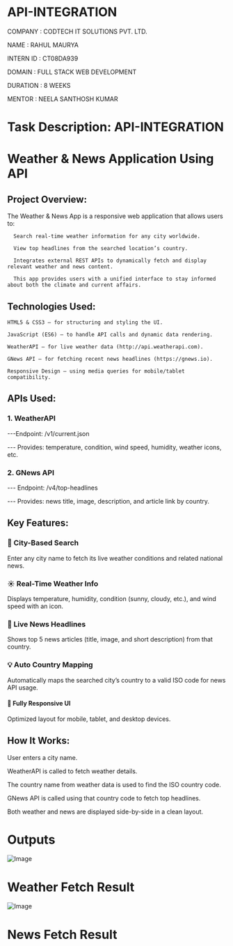 # API-INTEGRATION

 
COMPANY : CODTECH IT SOLUTIONS PVT. LTD.

NAME : RAHUL MAURYA

INTERN ID : CT08DA939

DOMAIN :  FULL STACK WEB DEVELOPMENT

DURATION : 8 WEEKS

MENTOR : NEELA SANTHOSH KUMAR

# Task Description:  API-INTEGRATION

# Weather & News Application  Using API

## Project Overview:

  The Weather & News App is a responsive web application that allows users to:

      Search real-time weather information for any city worldwide.

      View top headlines from the searched location’s country.

      Integrates external REST APIs to dynamically fetch and display relevant weather and news content.

      This app provides users with a unified interface to stay informed about both the climate and current affairs.

## Technologies Used:

    HTML5 & CSS3 – for structuring and styling the UI.

    JavaScript (ES6) – to handle API calls and dynamic data rendering.

    WeatherAPI – for live weather data (http://api.weatherapi.com).

    GNews API – for fetching recent news headlines (https://gnews.io).

    Responsive Design – using media queries for mobile/tablet compatibility.

## APIs Used:
### 1. WeatherAPI

---Endpoint: /v1/current.json

--- Provides: temperature, condition, wind speed, humidity, weather icons, etc.

### 2. GNews API

--- Endpoint: /v4/top-headlines

--- Provides: news title, image, description, and article link by country.

## Key Features:
### 🔎 City-Based Search
Enter any city name to fetch its live weather conditions and related national news.

### ☀️ Real-Time Weather Info
Displays temperature, humidity, condition (sunny, cloudy, etc.), and wind speed with an icon.

### 📰 Live News Headlines
Shows top 5 news articles (title, image, and short description) from that country.

### 💡 Auto Country Mapping
Automatically maps the searched city’s country to a valid ISO code for news API usage.

#### 📱 Fully Responsive UI
Optimized layout for mobile, tablet, and desktop devices.


## How It Works:
  User enters a city name.

  WeatherAPI is called to fetch weather details.

  The country name from weather data is used to find the ISO country code.

  GNews API is called using that country code to fetch top headlines.

  Both weather and news are displayed side-by-side in a clean layout.

# Outputs

![Image](https://github.com/user-attachments/assets/83e58f12-2021-4326-8b11-3645d1d65d5d)

# Weather Fetch Result

![Image](https://github.com/user-attachments/assets/5a2e6c0c-5a35-4742-9dc0-7647c9fef66f)

# News Fetch Result





  
